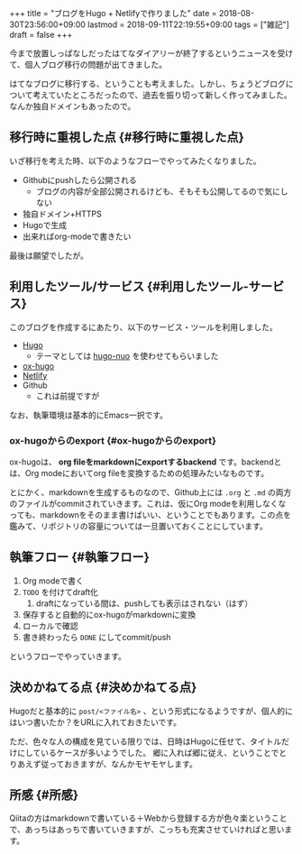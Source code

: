 +++
title = "ブログをHugo + Netlifyで作りました"
date = 2018-08-30T23:56:00+09:00
lastmod = 2018-09-11T22:19:55+09:00
tags = ["雑記"]
draft = false
+++

今まで放置しっぱなしだったはてなダイアリーが終了するというニュースを受けて、個人ブログ移行の問題が出てきました。

はてなブログに移行する、ということも考えました。しかし、ちょうどブログについて考えていたところだったので、過去を振り切って新しく作ってみました。なんか独自ドメインもあったので。

<!--more-->


## 移行時に重視した点 {#移行時に重視した点}

いざ移行を考えた時、以下のようなフローでやってみたくなりました。

-   Githubにpushしたら公開される
    -   ブログの内容が全部公開されるけども、そもそも公開してるので気にしない
-   独自ドメイン+HTTPS
-   Hugoで生成
-   出来ればorg-modeで書きたい

最後は願望でしたが。


## 利用したツール/サービス {#利用したツール-サービス}

このブログを作成するにあたり、以下のサービス・ツールを利用しました。

-   [Hugo](https://gohugo.io/)
    -   テーマとしては [hugo-nuo](https://github.com/laozhu/hugo-nuo) を使わせてもらいました
-   [ox-hugo](https://github.com/kaushalmodi/ox-hugo)
-   [Netlify](https://www.netlify.com/)
-   Github
    -   これは前提ですが

なお、執筆環境は基本的にEmacs一択です。


### ox-hugoからのexport {#ox-hugoからのexport}

ox-hugoは、 **org fileをmarkdownにexportするbackend** です。backendとは、Org modeにおいてorg fileを変換するための処理みたいなものです。

とにかく、markdownを生成するものなので、Github上には `.org` と `.md` の両方のファイルがcommitされていきます。これは、仮にOrg modeを利用しなくなっても、markdownをそのまま書けばいい、ということでもあります。この点を鑑みて、リポジトリの容量については一旦置いておくことにしています。


## 執筆フロー {#執筆フロー}

1.  Org modeで書く
2.  `TODO` を付けてdraft化
    1.  draftになっている間は、pushしても表示はされない（はず）
3.  保存すると自動的にox-hugoがmarkdownに変換
4.  ローカルで確認
5.  書き終わったら `DONE` にしてcommit/push

というフローでやっていきます。


## 決めかねてる点 {#決めかねてる点}

Hugoだと基本的に `post/<ファイル名>` 、という形式になるようですが、個人的にはいつ書いたか？をURLに入れておきたいです。

ただ、色々な人の構成を見ている限りでは、日時はHugoに任せて、タイトルだけにしているケースが多いようでした。
郷に入れば郷に従え、ということでとりあえず従っておきますが、なんかモヤモヤします。


## 所感 {#所感}

Qiitaの方はmarkdownで書いている＋Webから登録する方が色々楽ということで、あっちはあっちで書いていきますが、こっちも充実させていければと思います。
